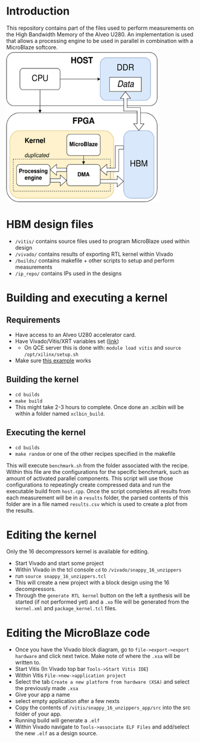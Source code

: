 # Introduction
This repository contains part of the files used to perform measurements on the High Bandwidth Memory of the Alveo U280. An implementation is used that allows a processing engine to be used in parallel in combination with a MicroBlaze softcore.  
<img src="https://raw.githubusercontent.com/XorJoep/HBM/master/hbm-Toplevel.png" width="400" height="400">

# HBM design files


* `/vitis/` contains source files used to program MicroBlaze used within design
* `/vivado/` contains results of exporting RTL kernel within Vivado
* `/builds/` contains makefile + other scripts to setup and perform measurements
* `/ip_repo/` contains IPs used in the designs

# Building and executing a kernel
## Requirements
* Have access to an Alveo U280 accelerator card.
* Have Vivado/Vitis/XRT variables set ([link](https://www.xilinx.com/html_docs/xilinx2020_2/vitis_doc/settingupvitisenvironment.html "Setting Up the Vitis Environment"))
* * On QCE server this is done with: `module load vitis` and `source /opt/xilinx/setup.sh`
* Make sure [this example](https://github.com/Xilinx/Vitis_Accel_Examples/tree/master/host/hbm_simple "HBM Simple example") works

## Building the kernel
* `cd builds`
* `make build`
* This might take 2-3 hours to complete. Once done an .xclbin will be within a folder named `xclbin_build`.

## Executing the kernel
* `cd builds`
* `make random` or one of the other recipes specified in the makefile

This will execute `benchmark.sh` from the folder associated with the recipe. Within this file are the configurations for the specific benchmark, such as amount of activated parallel components. This script will use those configurations to repeatingly create compressed data and run the executable build from `host.cpp`.
Once the script completes all results from each measurement will be in a `results` folder, the parsed contents of this folder are in a file named `results.csv` which is used to create a plot from the results.

# Editing the kernel
Only the 16 decompressors kernel is available for editing.

* Start Vivado and start some project
* Within Vivado in the tcl console `cd` to `/vivado/snappy_16_unzippers`
* run `source snappy_16_unzippers.tcl`
* This will create a new project with a block design using the 16 decompressors. 
* Through the `generate RTL kernel` button on the left a synthesis will be started (if not performed yet) and a `.xo` file will be generated from the `kernel.xml` and `package_kernel.tcl` files.

# Editing the MicroBlaze code
* Once you have the Vivado block diagram, go to `file->export->export hardware` and click next twice. Make note of where the `.xsa` will be written to.
* Start Vitis (In Vivado top bar `Tools->Start Vitis IDE`)
* Within Vitis `File->new->application project`
* Select the tab `Create a new platform from hardware (XSA)` and select the previously made `.xsa`
* Give your app a name
* select empty application after a few nexts
* Copy the contents of `/vitis/snappy_16_unzippers_app/src` into the src folder of your app.
* Running build will generate a `.elf`
* Within Vivado navigate to `Tools->associate ELF Files` and add/select the new `.elf` as a design source.
